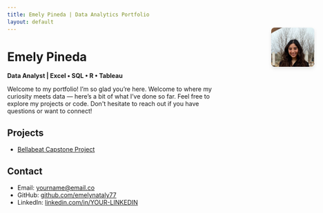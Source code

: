 ```yaml
---
title: Emely Pineda | Data Analytics Portfolio
layout: default
---
```


# Emely Pineda 
**Data Analyst | Excel • SQL • R • Tableau**

<p class="homepage-intro">
  Welcome to my portfolio! I’m so glad you’re here.  
  Welcome to where my curiosity meets data — here’s a bit of what I’ve done so far.
  Feel free to explore my projects or code. Don't hesitate to reach out if you have questions or want to connect!
</p>

## Projects
- [Bellabeat Capstone Project](projects/bellabeat.md)

## Contact
- Email: yourname@email.co  
- GitHub: [github.com/emelynataly77](https://github.com/emelynataly77)  
- LinkedIn: [linkedin.com/in/YOUR-LINKEDIN](https://linkedin.com/in/YOUR-LINKEDIN)


<div style="position: absolute; top: 120px; right: 20px;">
  <img 
    src="assets/img/practice.png" 
    alt="Profile Picture" 
    style="width: 100px; border-radius: 8px; box-shadow: 0 4px 8px rgba(0,0,0,0.1);">
</div>


